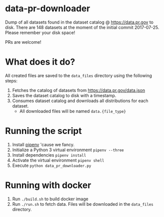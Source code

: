 # data-pr-downloader
Dump of all datasets found in the dataset catalog @ https://data.pr.gov to disk. There are 148 datasets at the moment of the initial commit 2017-07-25. Please remember your disk space!

PRs are welcome!

# What does it do?

All created files are saved to the `data_files` directory using the following steps:

1. Fetches the catalog of datasets from https://data.pr.gov/data.json
2. Saves the dataset catalog to disk with a timestamp.
3. Consumes dataset catalog and downloads all distributions for each dataset.
    * All downloaded files will be named `data.{file_type}`

# Running the script

1. Install [pipenv](https://github.com/kennethreitz/pipenv) 'cause we fancy.
2. Initialize a Python 3 virtual environment `pipenv --three`
3. Install dependencies `pipenv install`
4. Activate the virtual environment `pipenv shell`
5. Execute `python data_pr_downloader.py`

# Running with docker

1. Run ```./build.sh``` to build docker image
2. Run ```./run.sh``` to fetch data.  Files will be downloaded in the ```data_files``` directory.

